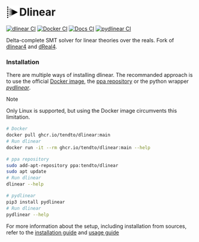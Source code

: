 # <img alt="Icon" src="docs/_static/logo.svg" align="left" width="35" height="35"> Dlinear

[![dlinear CI](https://github.com/TendTo/dlinear/actions/workflows/dlinear.yml/badge.svg)](https://github.com/TendTo/dlinear/actions/workflows/dlinear.yml)
[![Docker CI](https://github.com/TendTo/dlinear/actions/workflows/docker.yml/badge.svg)](https://github.com/TendTo/dlinear/pkgs/container/dlinear)
[![Docs CI](https://github.com/TendTo/dlinear/actions/workflows/docs.yml/badge.svg)](https://tendto.github.io/dlinear/)
[![pydlinear CI](https://github.com/TendTo/dlinear/actions/workflows/pydlinear.yml/badge.svg)](https://pypi.org/project/pydlinear)

Delta-complete SMT solver for linear theories over the reals.
Fork of [dlinear4](https://github.com/martinjos/dlinear4) and [dReal4](https://github.com/dreal/dreal4).

### Installation

There are multiple ways of installing dlinear.
The recommanded approach is to use the official [Docker image](https://github.com/TendTo/dlinear/pkgs/container/dlinear), the [ppa repository](https://launchpad.net/~tendto/+archive/ubuntu/dlinear) or the python wrapper [_pydlinear_](https://pypi.org/project/pydlinear).

> [!Note]
> Only Linux is supported, but using the Docker image circumvents this limitation.

```bash
# Docker
docker pull ghcr.io/tendto/dlinear:main
# Run dlinear
docker run -it --rm ghcr.io/tendto/dlinear:main --help
```

```bash
# ppa repository
sudo add-apt-repository ppa:tendto/dlinear
sudo apt update
# Run dlinear
dlinear --help
```

```bash
# pydlinear
pip3 install pydlinear
# Run dlinear
pydlinear --help
```

For more information about the setup, including installation from sources, refer to the [installation guide](docs/Installation.md) and [usage guide](docs/Usage.md)
